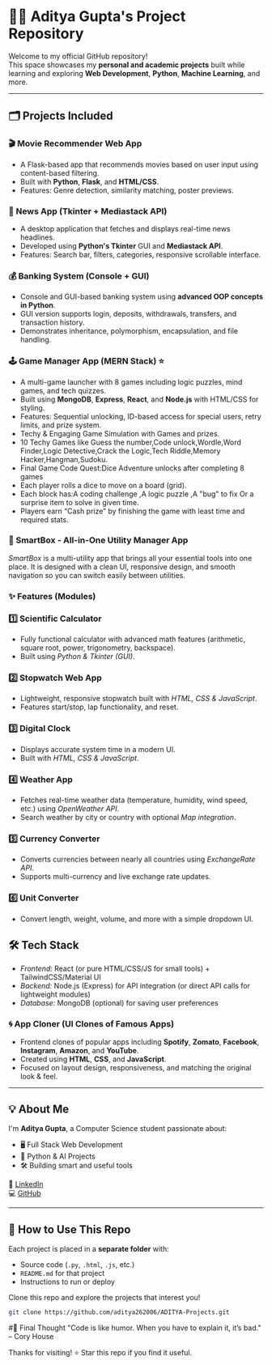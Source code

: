 # 👨‍💻 Aditya Gupta's Project Repository

Welcome to my official GitHub repository!  
This space showcases my **personal and academic projects** built while learning and exploring **Web Development**, **Python**, **Machine Learning**, and more.

---

## 🗂️ Projects Included

### 🎬 Movie Recommender Web App
- A Flask-based app that recommends movies based on user input using content-based filtering.
- Built with **Python**, **Flask**, and **HTML/CSS**.
- Features: Genre detection, similarity matching, poster previews.

### 📰 News App (Tkinter + Mediastack API)
- A desktop application that fetches and displays real-time news headlines.
- Developed using **Python's Tkinter** GUI and **Mediastack API**.
- Features: Search bar, filters, categories, responsive scrollable interface.

### 💰 Banking System (Console + GUI)
- Console and GUI-based banking system using **advanced OOP concepts in Python**.
- GUI version supports login, deposits, withdrawals, transfers, and transaction history.
- Demonstrates inheritance, polymorphism, encapsulation, and file handling.

### 🕹️ Game Manager App (MERN Stack) ⭐
- A multi-game launcher with 8 games including logic puzzles, mind games, and tech quizzes.
- Built using **MongoDB**, **Express**, **React**, and **Node.js** with HTML/CSS for styling.
- Features: Sequential unlocking, ID-based access for special users, retry limits, and prize system.
- Techy & Engaging Game Simulation with Games and prizes.
- 10 Techy Games like Guess the number,Code unlock,Wordle,Word Finder,Logic Detective,Crack the Logic,Tech Riddle,Memory Hacker,Hangman,Sudoku.
- Final Game Code Quest:Dice Adventure unlocks after completing 8 games 
- Each player rolls a dice to move on a board (grid).
- Each block has:A coding challenge ,A logic puzzle ,A "bug" to fix Or a surprise item to solve in given time.
- Players earn “Cash prize” by finishing the game with least time and required stats.

### 🌟 SmartBox - All-in-One Utility Manager App  

*SmartBox* is a multi-utility app that brings all your essential tools into one place. It is designed with a clean UI, responsive design, and smooth navigation so you can switch easily between utilities.  
### ✨ Features (Modules)  

### 1️⃣ Scientific Calculator  
- Fully functional calculator with advanced math features (arithmetic, square root, power, trigonometry, backspace).  
- Built using *Python & Tkinter (GUI)*.  

### 2️⃣ Stopwatch Web App  
- Lightweight, responsive stopwatch built with *HTML, CSS & JavaScript*.  
- Features start/stop, lap functionality, and reset.  

### 3️⃣ Digital Clock  
- Displays accurate system time in a modern UI.  
- Built with *HTML, CSS & JavaScript*.  

### 4️⃣ Weather App  
- Fetches real-time weather data (temperature, humidity, wind speed, etc.) using *OpenWeather API*.  
- Search weather by city or country with optional *Map integration*.  

### 5️⃣ Currency Converter  
- Converts currencies between nearly all countries using *ExchangeRate API*.  
- Supports multi-currency and live exchange rate updates.  

### 6️⃣ Unit Converter
- Convert length, weight, volume, and more with a simple dropdown UI.  
  
## 🛠 Tech Stack  
- *Frontend:* React (or pure HTML/CSS/JS for small tools) + TailwindCSS/Material UI  
- *Backend:* Node.js (Express) for API integration (or direct API calls for lightweight modules)  
- *Database:* MongoDB (optional) for saving user preferences  

### 🌀 App Cloner (UI Clones of Famous Apps)
- Frontend clones of popular apps including **Spotify**, **Zomato**, **Facebook**, **Instagram**, **Amazon**, and **YouTube**.
- Created using **HTML**, **CSS**, and **JavaScript**.
- Focused on layout design, responsiveness, and matching the original look & feel.

---

## 💡 About Me

I'm **Aditya Gupta**, a Computer Science student passionate about:
- 🖥️ Full Stack Web Development
- 🤖 Python & AI Projects
- 🛠️ Building smart and useful tools

🔗 [LinkedIn](https://www.linkedin.com/in/aditya-gupta-a2685b312)  
💻 [GitHub](https://github.com/aditya262006)

---

## 📝 How to Use This Repo

Each project is placed in a **separate folder** with:
- Source code (`.py`, `.html`, `.js`, etc.)
- `README.md` for that project
- Instructions to run or deploy

Clone this repo and explore the projects that interest you!

```bash
git clone https://github.com/aditya262006/ADITYA-Projects.git
```
#🧠 Final Thought
"Code is like humor. When you have to explain it, it’s bad." – Cory House

Thanks for visiting! ⭐ Star this repo if you find it useful.
